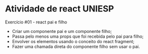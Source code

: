 ﻿# Atividade de react UNIESP

Exercício #01 - react pai e filho

- Criar um componente pai e um componente filho;
- Passa pelo menos uma props que foi recebida pelo pai para filho;
- Envolver os elementos usando o conceito do react fragment;
- Fazer uma chamada direta do componente filho sem usar o pai.
